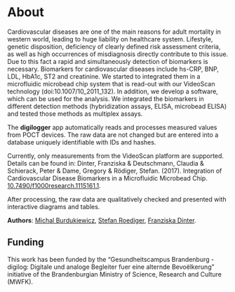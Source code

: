 # About

Cardiovascular diseases are one of the main reasons for adult mortality in western world, leading to huge liability on healthcare system. Lifestyle, genetic disposition, deficiency of clearly defined risk assessment criteria, as well as high occurrences of misdiagnosis directly contribute to this issue. Due to this fact a rapid and simultaneously detection of biomarkers is necessary. Biomarkers for cardiovascular diseases include hs-CRP, BNP, LDL, HbA1c, ST2 and creatinine. We started to integrated them in a microfluidic microbead chip system that is read-out with our VideoScan technology (doi:10.1007/10_2011_132). In addition, we develop a software, which can be used for the analysis. We integrated the biomarkers in different detection methods (hybridization assays, ELISA, microbead ELISA) and tested those methods as multiplex assays.

The **digilogger** app automatically reads and processes measured values from POCT devices. The raw data are not changed but are entered into a database uniquely identifiable with IDs and hashes.

Currently, only measurements from the VideoScan platform are supported. Details can be found in:
Dinter, Franziska & Deutschmann, Claudia & Schierack, Peter & Dame, Gregory & Rödiger, Stefan. (2017). Integration of Cardiovascular Disease Biomarkers in a Microfluidic Microbead Chip. [10.7490/f1000research.1115161.1](https://www.researchgate.net/publication/324200610_Integration_of_Cardiovascular_Disease_Biomarkers_in_a_Microfluidic_Microbead_Chip). 

After processing, the raw data are qualitatively checked and presented with interactive diagrams and tables.

**Authors**: [Michal Burdukiewicz](https://github.com/michbur), [Stefan Roediger](https://www.researchgate.net/profile/Stefan_Roediger), [Franziska Dinter](https://www.researchgate.net/profile/Franziska_Dinter).


## Funding

This work has been funded by the “Gesundheitscampus Brandenburg - digilog: Digitale und analoge Begleiter fuer eine alternde Bevoëlkerung” initiative of the Brandenburgian Ministry of Science, Research
and Culture (MWFK).
